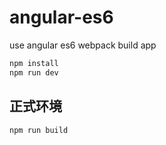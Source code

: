 # angular-es6
use angular es6 webpack build app
```bash
npm install 
npm run dev
```
## 正式环境
```bash
npm run build
```
